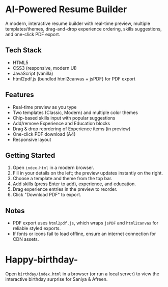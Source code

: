 # AI-Powered Resume Builder

A modern, interactive resume builder with real-time preview, multiple templates/themes, drag-and-drop experience ordering, skills suggestions, and one-click PDF export.

## Tech Stack

- HTML5
- CSS3 (responsive, modern UI)
- JavaScript (vanilla)
- html2pdf.js (bundled html2canvas + jsPDF) for PDF export

## Features

- Real-time preview as you type
- Two templates (Classic, Modern) and multiple color themes
- Chip-based skills input with popular suggestions
- Add/remove Experience and Education blocks
- Drag & drop reordering of Experience items (in preview)
- One-click PDF download (A4)
- Responsive layout

## Getting Started

1. Open `index.html` in a modern browser.
2. Fill in your details on the left; the preview updates instantly on the right.
3. Choose a template and theme from the top bar.
4. Add skills (press Enter to add), experience, and education.
5. Drag experience entries in the preview to reorder.
6. Click "Download PDF" to export.

## Notes

- PDF export uses `html2pdf.js`, which wraps `jsPDF` and `html2canvas` for reliable styled exports.
- If fonts or icons fail to load offline, ensure an internet connection for CDN assets.

# Happy-birthday-

Open `birthday/index.html` in a browser (or run a local server) to view the interactive birthday surprise for Saniya & Afreen.